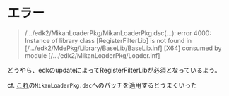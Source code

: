 # エラー
> /.../edk2/MikanLoaderPkg/MikanLoaderPkg.dsc(...): error 4000: Instance of library class [RegisterFilterLib] is not found
        in [/.../edk2/MdePkg/Library/BaseLib/BaseLib.inf] [X64]
        consumed by module [/.../edk2/MikanLoaderPkg/Loader.inf]

どうやら、edkのupdateによってRegisterFilterLibが必須となっているよう。

cf. [これ](https://github.com/uchan-nos/mikanos/commit/b5f7740c04002e67a95af16a5c6e073b664bf3f5)の`MikanLoaderPkg.dsc`へのパッチを適用するとうまくいった